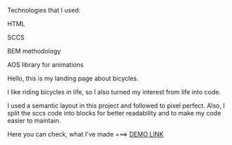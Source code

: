 Technologies that I used:

HTML

SCCS

BEM methodology

AOS library for animations 

Hello, this is my landing page about bicycles.

I like riding bicycles in life, so I also turned my interest from life into code.

I used a semantic layout in this project and followed to pixel perfect. Also, I split the sccs code into blocks for better readability and to make my code easier to maintain.

Here you can check, what I've made ===> [DEMO LINK](https://sintax1s.github.io/MyBike_Landing/)
